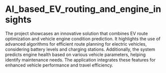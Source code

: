 # AI_based_EV_routing_and_engine_insights
The project showcases an innovative solution that combines EV route optimization and vehicle engine condition prediction. It highlights the use of advanced algorithms for efficient route planning for electric vehicles, considering battery levels and charging stations. Additionally, the system predicts engine health based on various vehicle parameters, helping identify maintenance needs. The application integrates these features for enhanced vehicle performance and travel efficiency.
